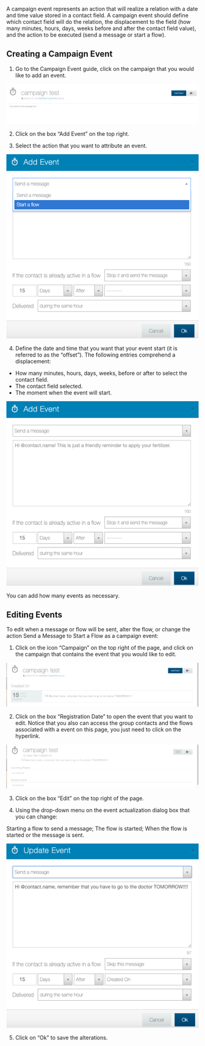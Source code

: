 A campaign event represents an action that will realize a relation with a date and time value stored in a contact field. A campaign event should define which contact field will do the relation, the displacement to the field (how many minutes, hours, days, weeks before and after the contact field value), and the action to be executed (send a message or start a flow).

## Creating a Campaign Event ##

1. Go to the Campaign Event guide, click on the campaign that you would like to add an event.

![](/img/campaign/campaign10.png)
 
2. Click on the box “Add Event” on the top right.

3. Select the action that you want to attribute an event.

![](/img/campaign/campaign12.png)

4. Define the date and time that you want that your event start (it is referred to as the “offset”). The following entries comprehend a displacement:
- How many minutes, hours, days, weeks, before or after to select the contact field.
- The contact field selected.
- The moment when the event will start.

![](/img/campaign/campaign11.png)

You can add how many events as necessary.

## Editing Events ##

To edit when a message or flow will be sent, alter the flow, or change the action Send a Message to Start a Flow as a campaign event:

1. Click on the icon “Campaign” on the top right of the page, and click on the campaign that contains the event that you would like to edit.

![](/img/campaign/campaign13.png)

2. Click on the box “Registration Date” to open the event that you want to edit. Notice that you also can access the group contacts and the flows associated with a event on this page, you just need to click on the hyperlink. 

![](/img/campaign/campaign14.png)

3. Click on the box “Edit” on the top right of the page.

4. Using the drop-down menu on the event actualization dialog box that you can change:

Starting a flow to send a message;
The flow is started;
When the flow is started or the message is sent.

![](/img/campaign/campaign15.png)

5. Click on “Ok” to save the alterations.
